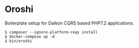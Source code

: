 # Oroshi
Boilerplate setup for Daikon CQRS based PHP7.2 applications.

```
$ composer --ignore-platform-reqs install
$ docker-compose up -d
$ bin/oroshi
```